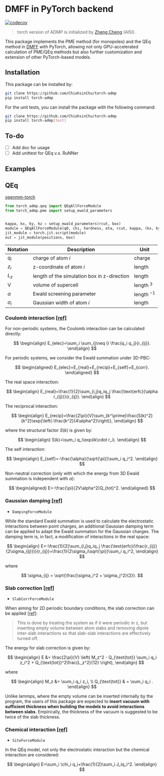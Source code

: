 # DMFF in PyTorch backend

[![codecov](https://codecov.io/gh/ChiahsinChu/torch_admp/graph/badge.svg?token=9PXNT5XB7C)](https://codecov.io/gh/ChiahsinChu/torch_admp)

> torch version of ADMP is initialized by [Zheng Cheng](https://github.com/zhengcheng233) (AISI).

This package implements the PME method (for monopoles) and the QEq method in [DMFF](https://github.com/deepmodeling/DMFF) with PyTorch, allowing not only GPU-accelerated calculation of PME/QEq methods but also further customization and extension of other PyTorch-based models.

## Installation

This package can be installed by:

```bash
git clone https://github.com/ChiahsinChu/torch-admp
pip install torch-admp
```

For the unit tests, you can install the package with the following command:

```bash
git clone https://github.com/ChiahsinChu/torch-admp
pip install torch-admp[test]
```

## To-do

- [ ] Add doc for usage
- [ ] Add unittest for QEq v.s. RuNNer

## Examples

###

## QEq

[openmm-torch](https://github.com/openmm/openmm-torch)

```python
from torch_admp.qeq import QEqAllForceModule
from torch_admp.pme import setup_ewald_parameters


kappa, kx, ky, kz = setup_ewald_parameters(rcut, box)
module = QEqAllForceModule(q0, chi, hardness, eta, rcut, kappa, (kx, ky, kz))
jit_module = torch.jit.script(module)
out = jit_module(positions, box)
```

| Notation   | Description                                 | Unit           |
| ---------- | ------------------------------------------- | -------------- |
| $q_i$      | charge of atom $i$                          | charge         |
| $z_i$      | z-coordinate of atom $i$                    | length         |
| $L_z$      | length of the simulation box in z-direction | length         |
| V          | volume of supercell                         | length $^3$    |
| $\alpha$   | Ewald screening parameter                   | length $^{-1}$ |
| $\sigma_i$ | Gaussian width of atom $i$                  | length         |

### Coulomb interaction [[ref]](http://docs.openmm.org/latest/userguide/theory/02_standard_forces.html#coulomb-interaction-with-ewald-summation)

For non-periodic systems, the Coulomb interaction can be calculated directly:

$$
\begin{align}
E_{elec}=\sum_i \sum_{j\neq i} \frac{q_i q_j}{r_{ij}}.
\end{align}
$$

For periodic systems, we consider the Ewald summation under 3D-PBC:

$$
\begin{aligned}
E_{elec}=E_{real}+E_{recip}+E_{self}+E_{corr}.
\end{aligned}
$$

The real space interaction:

$$
\begin{align}
E_{real}=\frac{1}{2}\sum_{i,j}q_iq_j \frac{\text{erfc}(\alpha r_{ij})}{r_{ij}}.
\end{align}
$$

The reciprocal interaction:

$$
\begin{align}
E_{recip}=\frac{2\pi}{V}\sum_{k^\prime}\frac{S(k)^2}{k^2}\exp{\left(-\frac{k^2}{4\alpha^2}\right)},
\end{align}
$$

where the structural factor $S(k)$ is given by:

$$
\begin{align}
S(k)=\sum_i q_i\exp(ik\cdot r_i).
\end{align}
$$

The self interaction:

$$
\begin{align}
E_{self}=-\frac{\alpha}{\sqrt{\pi}}\sum_i q_i^2.
\end{align}
$$

Non-neutral correction (only with which the energy from 3D Ewald summation is independent with $\alpha$):

$$
\begin{aligned}
E=-\frac{\pi}{2V\alpha^2}Q_{tot}^2.
\end{aligned}
$$

### Gaussian damping [[ref]](http://dx.doi.org/10.1016/j.cplett.2010.10.010)

- `DampingForceModule`

While the standard Ewald summation is used to calculate the electrostatic interactions between point charges, an additional Gaussian damping term can be applied to adapt the Ewald summation for the Gaussian charges. The damping term is, in fact, a modification of interactions in the real space:

$$
\begin{align}
E=-\frac{1}{2}\sum_{i,j}q_iq_j \frac{\text{erfc}(\frac{r_{ij}}{2\sigma_{ij}})}{r_{ij}}+\frac{1}{2\sigma_i\sqrt{\pi}}\sum_i q_i^2,
\end{align}
$$

where

$$
\sigma_{ij} = \sqrt{\frac{\sigma_i^2 + \sigma_j^2}{2}}.
$$

### Slab correction [[ref]](https://pubs.aip.org/aip/jcp/article-abstract/131/9/094107/982953/)

- `SlabCorrForceModule`

When aiming for 2D periodic boundary conditions, the slab correction can be appiled [[ref]](https://docs.lammps.org/kspace_modify.html):

> This is done by treating the system as if it were periodic in z, but inserting empty volume between atom slabs and removing dipole inter-slab interactions so that slab-slab interactions are effectively turned off.

The energy for slab correction is given by:

$$
\begin{align}
E &= \frac{2\pi}{V} \left( M_z^2 - Q_{\text{tot}} \sum_i q_i z_i^2 + Q_{\text{tot}}^2\frac{L_z^2}{12} \right),
\end{align}
$$

where

$$
\begin{align}
M_z &= \sum_i q_i z_i, \\
Q_{\text{tot}} & = \sum_i q_i .
\end{align}
$$

Unlike lammps, where the empty volume can be inserted internally by the program, the users of this package are expected to **insert vacuum with sufficient thickness when building the models to avoid interactions between slabs**. Empirically, the thickness of the vacuum is suggested to be twice of the slab thickness.

### Chemical interaction [[ref]](https://pubs.acs.org/doi/abs/10.1021/j100161a070)

- `SiteForceModule`

In the QEq model, not only the electrostatic interaction but the chemical interaction are considered:

$$
\begin{align}
E=\sum_i \chi_i q_i+\frac{1}{2}\sum_i J_iq_i^2.
\end{align}
$$
